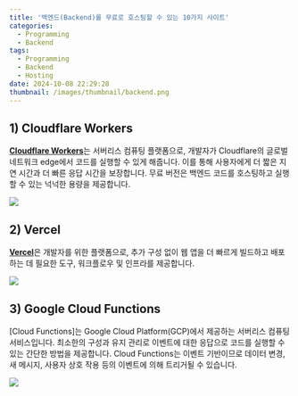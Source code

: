 ```yaml
---
title: '백엔드(Backend)를 무료로 호스팅할 수 있는 10가지 사이트'
categories:
  - Programming
  - Backend
tags:
  - Programming
  - Backend
  - Hosting
date: 2024-10-08 22:29:28
thumbnail: /images/thumbnail/backend.png
---
```


## 1) Cloudflare Workers

[**Cloudflare Workers**](https://workers.cloudflare.com/)는 서버리스 컴퓨팅 플랫폼으로, 개발자가 Cloudflare의 글로벌 네트워크 edge에서 코드를 실행할 수 있게 해줍니다. 이를 통해 사용자에게 더 짧은 지연 시간과 더 빠른 응답 시간을 보장합니다. 무료 버전은 백엔드 코드를 호스팅하고 실행할 수 있는 넉넉한 용량을 제공합니다.

![](/images/header/backend-1_1.png)

## 2) Vercel

[**Vercel**](https://vercel.com/)은 개발자를 위한 플랫폼으로, 추가 구성 없이 웹 앱을 더 빠르게 빌드하고 배포하는 데 필요한 도구, 워크플로우 및 인프라를 제공합니다.

![](/images/header/backend-1_2.png)

## 3) Google Cloud Functions

[Cloud Functions]는 Google Cloud Platform(GCP)에서 제공하는 서버리스 컴퓨팅 서비스입니다. 최소한의 구성과 유지 관리로 이벤트에 대한 응답으로 코드를 실행할 수 있는 간단한 방법을 제공합니다. Cloud Functions는 이벤트 기반이므로 데이터 변경, 새 메시지, 사용자 상호 작용 등의 이벤트에 의해 트리거될 수 있습니다.

![](/images/header/backend-1_3.png)